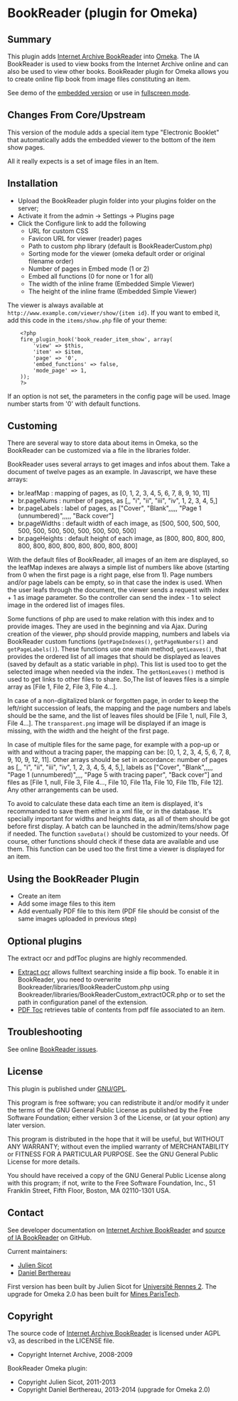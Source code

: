 BookReader (plugin for Omeka)
=============================


Summary
-----------

This plugin adds [Internet Archive BookReader] into [Omeka].
The IA BookReader is used to view books from the Internet Archive online and can
also be used to view other books.
BookReader plugin for Omeka allows you to create online flip book from image
files constituting an item.

See demo of the [embedded version] or use in [fullscreen mode].


Changes From Core/Upstream
-------------------------------
This version of the module adds a special item type "Electronic Booklet"
that automatically adds the embedded viewer to the bottom of the item
show pages.

All it really expects is a set of image files in an Item.


Installation
------------

- Upload the BookReader plugin folder into your plugins folder on the server;
- Activate it from the admin → Settings → Plugins page
- Click the Configure link to add the following
    - URL for custom CSS
    - Favicon URL for viewer (reader) pages
    - Path to custom php library (default is BookReaderCustom.php)
    - Sorting mode for the viewer (omeka default order or original filename order)
    - Number of pages in Embed mode (1 or 2)
    - Embed all functions (0 for none or 1 for all)
    - The width of the inline frame (Embedded Simple Viewer)
    - The height of the inline frame (Embedded Simple Viewer)

The viewer is always available at `http://www.example.com/viewer/show/{item id}`.
If you want to embed it, add this code in the `items/show.php` file of your theme:

```
    <?php
    fire_plugin_hook('book_reader_item_show', array(
        'view' => $this,
        'item' => $item,
        'page' => '0',
        'embed_functions' => false,
        'mode_page' => 1,
    ));
    ?>
```

If an option is not set, the parameters in the config page will be used.
Image number starts from '0' with default functions.


Customing
---------

There are several way to store data about items in Omeka, so the BookReader can
be customized via a file in the libraries folder.

BookReader uses several arrays to get images and infos about them. Take a
document of twelve pages as an example. In Javascript, we have these arrays:
- br.leafMap : mapping of pages, as [0, 1, 2, 3, 4, 5, 6, 7, 8, 9, 10, 11]
- br.pageNums : number of pages, as [,, "i", "ii", "iii", "iv", 1, 2, 3, 4, 5,]
- br.pageLabels : label of pages, as ["Cover", "Blank",,,,, "Page 1 (unnumbered)",,,,, "Back cover"]
- br.pageWidths : default width of each image, as [500, 500, 500, 500, 500, 500, 500, 500, 500, 500, 500, 500]
- br.pageHeights : default height of each image, as [800, 800, 800, 800, 800, 800, 800, 800, 800, 800, 800, 800]

With the default files of BookReader, all images of an item are displayed, so
the leafMap indexes are always a simple list of numbers like above (starting
from 0 when the first page is a right page, else from 1). Page numbers and/or
page labels can be empty, so in that case the index is used. When the user
leafs through the document, the viewer sends a request with index + 1 as image
parameter. So the controller can send the index - 1 to select image in the
ordered list of images files.

Some functions of php are used to make relation with this index and to provide
images. They are used in the beginning and via Ajax. During creation of the
viewer, php should provide mapping, numbers and labels via BookReader custom
functions (`getPageIndexes()`, `getPageNumbers()` and `getPageLabels()`). These
functions use one main method, `getLeaves()`, that provides the ordered
list of all images that should be displayed as leaves (saved by default as a
static variable in php). This list is used too to get the selected image when
needed via the index. The `getNonLeaves()` method is used to get links to other
files to share. So,The list of leaves files is a simple array as [File 1, File 2, File 3, File 4...].

In case of a non-digitalized blank or forgotten page, in order to keep the
left/right succession of leafs, the mapping and the page numbers and labels
should be the same, and the list of leaves files should be [File 1, null, File 3, File 4...].
The `transparent.png` image will be displayed if an image is missing, with the
width and the height of the first page.

In case of multiple files for the same page, for example with a pop-up or with
and without a tracing paper, the mapping can be: [0, 1, 2, 3, 4, 5, 6, 7, 8, 9, 10, 9, 12, 11].
Other arrays should be set in accordance: number of pages as [,, "i", "ii", "iii", "iv", 1, 2, 3, 4, 5, 4, 5,],
labels as ["Cover", "Blank",,,,, "Page 1 (unnumbered)",,,, "Page 5 with tracing paper", "Back cover"]
and files as [File 1, null, File 3, File 4..., File 10, File 11a, File 10, File 11b, File 12].
Any other arrangements can be used.

To avoid to calculate these data each time an item is displayed, it's
recommanded to save them either in a xml file, or in the database. It's
specially important for widths and heights data, as all of them should be got
before first display.
A batch can be launched in the admin/items/show page if needed. The function
`saveData()` should be customized to your needs. Of course, other functions
should check if these data are available and use them. This function can be used
too the first time a viewer is displayed for an item.


Using the BookReader Plugin
---------------------------

- Create an item
- Add some image files to this item
- Add eventually PDF file to this item (PDF file should be consist of the same
images uploaded in previous step)


Optional plugins
----------------

The extract ocr and pdfToc plugins are highly recommended.

- [Extract ocr] allows fulltext searching inside a flip book. To enable it in
BookReader, you need to overwrite Bookreader/libraries/BookReaderCustom.php
using Bookreader/libraries/BookReaderCustom_extractOCR.php or to set the path
in configuration panel of the extension.
- [PDF Toc] retrieves table of contents from pdf file associated to an item.


Troubleshooting
---------------

See online [BookReader issues].


License
-------

This plugin is published under [GNU/GPL].

This program is free software; you can redistribute it and/or modify it under
the terms of the GNU General Public License as published by the Free Software
Foundation; either version 3 of the License, or (at your option) any later
version.

This program is distributed in the hope that it will be useful, but WITHOUT
ANY WARRANTY; without even the implied warranty of MERCHANTABILITY or FITNESS
FOR A PARTICULAR PURPOSE. See the GNU General Public License for more
details.

You should have received a copy of the GNU General Public License along with
this program; if not, write to the Free Software Foundation, Inc.,
51 Franklin Street, Fifth Floor, Boston, MA 02110-1301 USA.


Contact
-------

See developer documentation on [Internet Archive BookReader] and [source of IA BookReader]
on GitHub.

Current maintainers:
* [Julien Sicot]
* [Daniel Berthereau]

First version has been built by Julien Sicot for [Université Rennes 2].
The upgrade for Omeka 2.0 has been built for [Mines ParisTech].


Copyright
---------

The source code of [Internet Archive BookReader] is licensed under AGPL v3, as
described in the LICENSE file.

* Copyright Internet Archive, 2008-2009

BookReader Omeka plugin:

* Copyright Julien Sicot, 2011-2013
* Copyright Daniel Berthereau, 2013-2014 (upgrade for Omeka 2.0)


[Omeka]: https://omeka.org
[Internet Archive BookReader]: http://openlibrary.org/dev/docs/bookreader
[source of IA BookReader]: http://github.com/openlibrary/bookreader
[embedded version]: http://bibnum.univ-rennes2.fr/items/show/566
[fullscreen mode]: http://bibnum.univ-rennes2.fr/viewer/show/566
[Extract ocr]: https://github.com/symac/Plugin-Extractocr
[PDF Toc]: https://github.com/symac/Plugin-PdfToc
[BookReader issues]: https://github.com/jsicot/BookReader/Issues "GitHub BookReader"
[GNU/GPL]: https://www.gnu.org/licenses/gpl-3.0.html "GNU/GPL v3"
[Daniel Berthereau]: https://github.com/Daniel-KM
[Julien Sicot]: https://github.com/jsicot
[Université Rennes 2]: http://bibnum.univ-rennes2.fr
[Mines ParisTech]: http://bib.mines-paristech.fr "Mines ParisTech / ENSMP"
